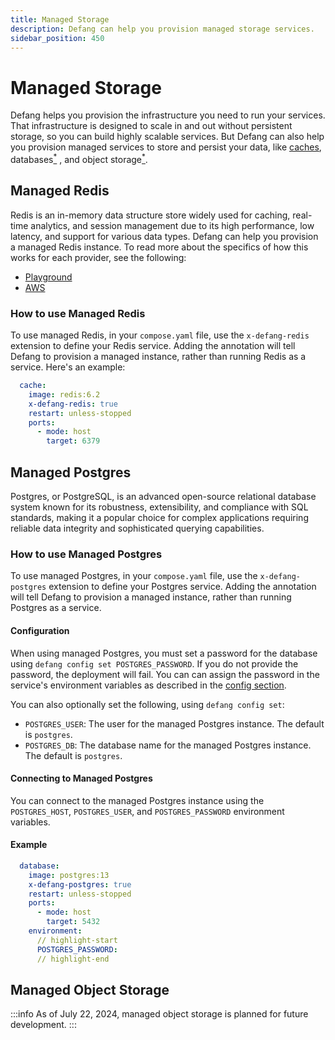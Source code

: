 ```yaml
---
title: Managed Storage
description: Defang can help you provision managed storage services.
sidebar_position: 450
---
```


# Managed Storage

Defang helps you provision the infrastructure you need to run your services. That infrastructure is designed to scale in and out without persistent storage, so you can build highly scalable services. But Defang can also help you provision managed services to store and persist your data, like [caches](#managed-redis), databases[<sup>\*</sup>](#managed-postgres) , and object storage[<sup>\*</sup>](#managed-object-storage).

## Managed Redis

Redis is an in-memory data structure store widely used for caching, real-time analytics, and session management due to its high performance, low latency, and support for various data types. Defang can help you provision a managed Redis instance. To read more about the specifics of how this works for each provider, see the following:
  - [Playground](../providers/playground#managed-redis)
  - [AWS](../providers/aws#managed-redis)

### How to use Managed Redis

To use managed Redis, in your `compose.yaml` file, use the `x-defang-redis` extension to define your Redis service. Adding the annotation will tell Defang to provision a managed instance, rather than running Redis as a service. Here's an example:

```yaml
  cache:
    image: redis:6.2
    x-defang-redis: true
    restart: unless-stopped
    ports:
      - mode: host
        target: 6379
```

## Managed Postgres

Postgres, or PostgreSQL, is an advanced open-source relational database system known for its robustness, extensibility, and compliance with SQL standards, making it a popular choice for complex applications requiring reliable data integrity and sophisticated querying capabilities.

### How to use Managed Postgres

To use managed Postgres, in your `compose.yaml` file, use the `x-defang-postgres` extension to define your Postgres service. Adding the annotation will tell Defang to provision a managed instance, rather than running Postgres as a service.

#### Configuration

When using managed Postgres, you must set a password for the database using `defang config set POSTGRES_PASSWORD`. If you do not provide the password, the deployment will fail. You can can assign the password in the service's environment variables as described in the [config section](./configuration.md).

You can also optionally set the following, using `defang config set`:

* `POSTGRES_USER`: The user for the managed Postgres instance. The default is `postgres`.
* `POSTGRES_DB`: The database name for the managed Postgres instance. The default is `postgres`.

#### Connecting to Managed Postgres

You can connect to the managed Postgres instance using the `POSTGRES_HOST`, `POSTGRES_USER`, and `POSTGRES_PASSWORD` environment variables.

#### Example

```yaml
  database:
    image: postgres:13
    x-defang-postgres: true
    restart: unless-stopped
    ports:
      - mode: host
        target: 5432
    environment:
      // highlight-start
      POSTGRES_PASSWORD:
      // highlight-end
```

## Managed Object Storage

:::info
As of July 22, 2024, managed object storage is planned for future development.
:::
